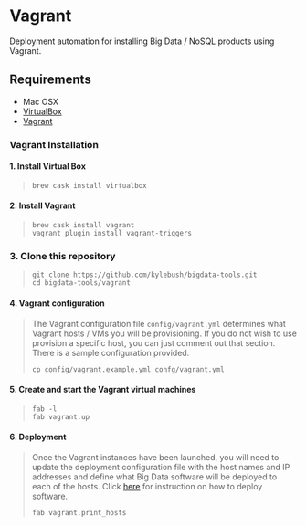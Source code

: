 # Vagrant

Deployment automation for installing Big Data / NoSQL products using Vagrant.

## Requirements

- Mac OSX
- [VirtualBox](https://www.virtualbox.org/wiki/Downloads)
- [Vagrant](https://www.vagrantup.com/)

### Vagrant Installation

#### 1. Install Virtual Box
>```
>brew cask install virtualbox
>```

#### 2. Install Vagrant
>```
>brew cask install vagrant
>vagrant plugin install vagrant-triggers
>```

### 3. Clone this repository
>```
>git clone https://github.com/kylebush/bigdata-tools.git
>cd bigdata-tools/vagrant
>```

#### 4. Vagrant configuration
>The Vagrant configuration file `config/vagrant.yml` determines what Vagrant hosts / VMs you will be
 provisioning.  If you do not wish to use provision a specific host, you can just comment out that section.
   There is a sample configuration provided.
>```
>cp config/vagrant.example.yml confg/vagrant.yml
>```

#### 5. Create and start the Vagrant virtual machines
>```
>fab -l
>fab vagrant.up
>```

#### 6. Deployment

> Once the Vagrant instances have been launched, you will need to update the deployment configuration file 
with the host names and IP addresses and define what Big Data software will be deployed to each of the hosts. 
Click [here](../README.md) for instruction on how to deploy software.
>```
>fab vagrant.print_hosts
>```
